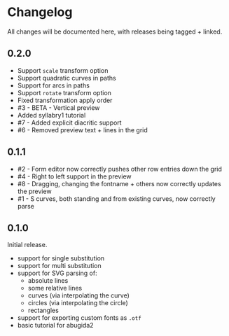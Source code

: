 # Changelog

All changes will be documented here, with releases being tagged + linked.

## 0.2.0

- Support `scale` transform option
- Support quadratic curves in paths
- Support for arcs in paths
- Support `rotate` transform option
- Fixed transformation apply order
- #3 - BETA - Vertical preview
- Added syllabry1 tutorial
- #7 - Added explicit diacritic support
- #6 - Removed preview text + lines in the grid

## 0.1.1

- #2 - Form editor now correctly pushes other row entries down the grid
- #4 - Right to left support in the preview
- #8 - Dragging, changing the fontname + others now correctly updates the preview
- #1 - S curves, both standing and from existing curves, now correctly parse

## 0.1.0

Initial release.

- support for single substitution
- support for multi substitution
- support for SVG parsing of:
  - absolute lines
  - some relative lines
  - curves (via interpolating the curve)
  - circles (via interpolating the circle)
  - rectangles
- support for exporting custom fonts as `.otf`
- basic tutorial for abugida2